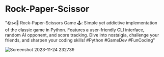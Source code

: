 # Rock-Paper-Scissor
"🪨✂️📄 Rock-Paper-Scissors Game 🕹️: Simple yet addictive implementation of the classic game in Python. Features a user-friendly CLI interface, random AI opponent, and score tracking. Dive into nostalgia, challenge your friends, and sharpen your coding skills! #Python #GameDev #FunCoding"

![Screenshot 2023-11-24 232739](https://github.com/AminEaabada/Rock-Paper-Scissor/assets/121450473/51cd5d89-76dc-42e9-8c77-d43fbfcfcfdf)
